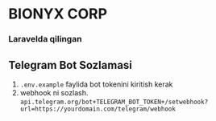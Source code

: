 # BIONYX CORP

### Laravelda qilingan

## Telegram Bot Sozlamasi
1. `.env.example` faylida bot tokenini kiritish kerak
2. webhook ni sozlash. `api.telegram.org/bot+TELEGRAM_BOT_TOKEN+/setwebhook?url=https://yourdomain.com/telegram/webhook`